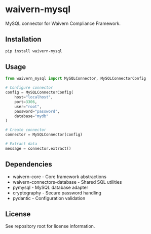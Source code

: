# waivern-mysql

MySQL connector for Waivern Compliance Framework.

## Installation

```bash
pip install waivern-mysql
```

## Usage

```python
from waivern_mysql import MySQLConnector, MySQLConnectorConfig

# Configure connector
config = MySQLConnectorConfig(
    host="localhost",
    port=3306,
    user="root",
    password="password",
    database="mydb"
)

# Create connector
connector = MySQLConnector(config)

# Extract data
message = connector.extract()
```

## Dependencies

- waivern-core - Core framework abstractions
- waivern-connectors-database - Shared SQL utilities
- pymysql - MySQL database adapter
- cryptography - Secure password handling
- pydantic - Configuration validation

## License

See repository root for license information.
